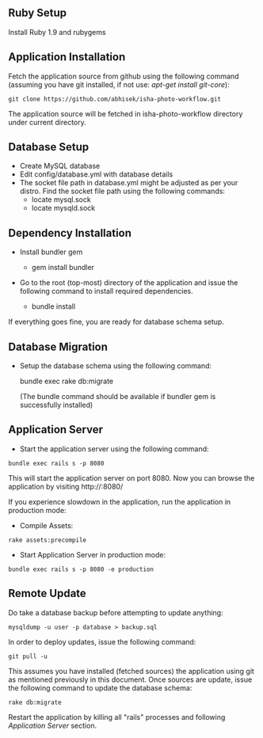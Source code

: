 Ruby Setup
----------

Install Ruby 1.9 and rubygems

Application Installation
-------------------------

Fetch the application source from github using the following command 
(assuming you have git installed, if not use: *apt-get install git-core*): 
```
git clone https://github.com/abhisek/isha-photo-workflow.git
```

The application source will be fetched in isha-photo-workflow directory under current directory.

Database Setup
---------------

* Create MySQL database
* Edit config/database.yml with database details
* The socket file path in database.yml might be adjusted as per your distro.
  Find the socket file path using the following commands:
    * locate mysql.sock
    * locate mysqld.sock

Dependency Installation
------------------------

* Install bundler gem
  * gem install bundler

* Go to the root (top-most) directory of the application and issue the following
  command to install required dependencies.

    * bundle install

If everything goes fine, you are ready for database schema setup.

Database Migration
------------------

* Setup the database schema using the following command:

  bundle exec rake db:migrate

  (The bundle command should be available if bundler gem is successfully installed)


Application Server
------------------

* Start the application server using the following command:

```
bundle exec rails s -p 8080
```

This will start the application server on port 8080. Now you can browse the application
by visiting http://<IP>:8080/

If you experience slowdown in the application, run the application in production mode:

* Compile Assets:
```
rake assets:precompile
```
* Start Application Server in production mode:
```
bundle exec rails s -p 8080 -e production
```

Remote Update
--------------

Do take a database backup before attempting to update anything:
```
mysqldump -u user -p database > backup.sql
```

In order to deploy updates, issue the following command:

```
git pull -u
```
This assumes you have installed (fetched sources) the application using git as mentioned previously in this document.
Once sources are update, issue the following command to update the database schema:
```
rake db:migrate
```

Restart the application by killing all "rails" processes and following *Application Server* section.



